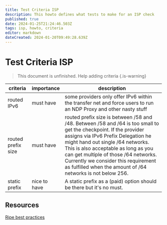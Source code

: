 ```yaml
---
title: Test Criteria ISP
description: This howto defines what tests to make for an ISP check
published: true
date: 2024-01-25T21:24:46.503Z
tags: isp, howto, criteria
editor: markdown
dateCreated: 2024-01-20T09:49:28.639Z
---
```


# Test Criteria ISP

> This document is unfinished. Help adding criteria
{.is-warning}

| criteria | importance | description |
| - | - | - |
| routed IPv6 | must have | some providers only offer IPv6 within the transfer net and force users to run an NDP Proxy and other nasty stuff |
| routed prefix size | must have | routed prefix size is between /58 and /48. Between /58 and /64 is too small to get the checkpoint. If the provider assigns via IPv6 Prefix Delegation he might hand out single /64 networks. This is also acceptable as long as you can get multiple of those /64 networks. Currently we consider this requirement as fulfilled when the amount of /64 networks is not below 256.
| static prefix | nice to have | A static prefix as a (paid) option should be there but it's no must.

## Resources
[Ripe best practices](https://www.ripe.net/publications/docs/ripe-690/)